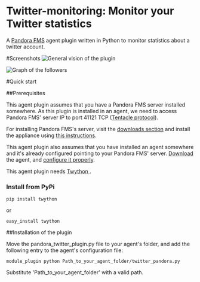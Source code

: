 # Twitter-monitoring: Monitor your Twitter statistics

A [Pandora FMS](http://pandorafms.com/) agent plugin written in Python to monitor statistics about a twitter account.


#Screenshots
![General vision of the plugin](https://dl.dropboxusercontent.com/u/374770/twitter_plugin_1.PNG "General vision of the plugin")

![Graph of the followers](https://dl.dropboxusercontent.com/u/374770/twitter_plugin_2.PNG "Graph of the followers")


#Quick start

##Prerequisites

This agent plugin assumes that you have a Pandora FMS server installed somewhere.
As this plugin is installed in an agent, we need to access Pandora FMS' server
IP to port 41121 TCP ([Tentacle protocol](http://www.openideas.info/wiki/index.php?title=Tentacle:Protocol#Tentacle_Protocol_Definition)).

For installing Pandora FMS's server, visit the [downloads section](http://pandorafms.com/Community/download/en) and install the appliance using [this instructions](http://wiki.pandorafms.com/index.php?title=Pandora:Documentation_en:Appliance_Install#Installation).


This agent plugin also assumes that you have installed an agent somewhere and it's already configured pointing to your Pandora FMS' server. [Download](http://pandorafms.com/Community/download/en) the agent, and [configure it properly](http://wiki.pandorafms.com/index.php?title=Pandora:Documentation_en:Operations#Common_Configuration_Parameters).


This agent plugin needs [Twython ](https://github.com/ryanmcgrath/twython).
### Install from PyPi

    pip install twython

or

    easy_install twython


##Installation of the plugin

Move the pandora_twitter_plugin.py file to your agent's folder, and add the following entry to the agent's configuration file:

    module_plugin python Path_to_your_agent_folder/twitter_pandora.py

Substitute 'Path_to_your_agent_folder' with a valid path.

